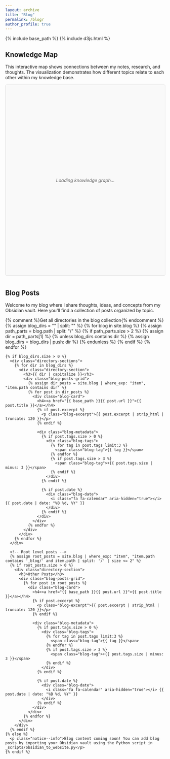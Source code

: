 ```yaml
---
layout: archive
title: "Blog"
permalink: /blog/
author_profile: true
---
```


{% include base_path %}
{% include d3js.html %}

<div class="blog-content">
  <h2>Knowledge Map</h2>
  <p>This interactive map shows connections between my notes, research, and thoughts. The visualization demonstrates how different topics relate to each other within my knowledge base.</p>
  
  <div id="knowledge-graph-container" class="knowledge-graph-container">
    <!-- Knowledge graph will be loaded here -->
    <div class="loading">Loading knowledge graph...</div>
  </div>
  
  <h2>Blog Posts</h2>
  <p>Welcome to my blog where I share thoughts, ideas, and concepts from my Obsidian vault. Here you'll find a collection of posts organized by topic.</p>

  <div class="directory-explorer">
    {% comment %}Get all directories in the blog collection{% endcomment %}
    {% assign blog_dirs = "" | split: "" %}
    {% for blog in site.blog %}
      {% assign path_parts = blog.path | split: "/" %}
      {% if path_parts.size > 2 %}
        {% assign dir = path_parts[1] %}
        {% unless blog_dirs contains dir %}
          {% assign blog_dirs = blog_dirs | push: dir %}
        {% endunless %}
      {% endif %}
    {% endfor %}
    
    {% if blog_dirs.size > 0 %}
      <div class="directory-sections">
        {% for dir in blog_dirs %}
          <div class="directory-section">
            <h3>{{ dir | capitalize }}</h3>
            <div class="blog-posts-grid">
              {% assign dir_posts = site.blog | where_exp: "item", "item.path contains dir" %}
              {% for post in dir_posts %}
                <div class="blog-card">
                  <h4><a href="{{ base_path }}{{ post.url }}">{{ post.title }}</a></h4>
                  {% if post.excerpt %}
                    <p class="blog-excerpt">{{ post.excerpt | strip_html | truncate: 120 }}</p>
                  {% endif %}
                  
                  <div class="blog-metadata">
                    {% if post.tags.size > 0 %}
                      <div class="blog-tags">
                        {% for tag in post.tags limit:3 %}
                          <span class="blog-tag">{{ tag }}</span>
                        {% endfor %}
                        {% if post.tags.size > 3 %}
                          <span class="blog-tag">+{{ post.tags.size | minus: 3 }}</span>
                        {% endif %}
                      </div>
                    {% endif %}
                    
                    {% if post.date %}
                      <div class="blog-date">
                        <i class="fa fa-calendar" aria-hidden="true"></i> {{ post.date | date: "%B %d, %Y" }}
                      </div>
                    {% endif %}
                  </div>
                </div>
              {% endfor %}
            </div>
          </div>
        {% endfor %}
      </div>
      
      <!-- Root level posts -->
      {% assign root_posts = site.blog | where_exp: "item", "item.path contains '_blog/' and item.path | split: '/' | size <= 2" %}
      {% if root_posts.size > 0 %}
        <div class="directory-section">
          <h3>Other Posts</h3>
          <div class="blog-posts-grid">
            {% for post in root_posts %}
              <div class="blog-card">
                <h4><a href="{{ base_path }}{{ post.url }}">{{ post.title }}</a></h4>
                {% if post.excerpt %}
                  <p class="blog-excerpt">{{ post.excerpt | strip_html | truncate: 120 }}</p>
                {% endif %}
                
                <div class="blog-metadata">
                  {% if post.tags.size > 0 %}
                    <div class="blog-tags">
                      {% for tag in post.tags limit:3 %}
                        <span class="blog-tag">{{ tag }}</span>
                      {% endfor %}
                      {% if post.tags.size > 3 %}
                        <span class="blog-tag">+{{ post.tags.size | minus: 3 }}</span>
                      {% endif %}
                    </div>
                  {% endif %}
                  
                  {% if post.date %}
                    <div class="blog-date">
                      <i class="fa fa-calendar" aria-hidden="true"></i> {{ post.date | date: "%B %d, %Y" }}
                    </div>
                  {% endif %}
                </div>
              </div>
            {% endfor %}
          </div>
        </div>
      {% endif %}
    {% else %}
      <p class="notice--info">Blog content coming soon! You can add blog posts by importing your Obsidian vault using the Python script in _scripts/obsidian_to_website.py</p>
    {% endif %}
  </div>
</div>

<style>
  .knowledge-graph-container {
    width: 100%;
    height: 600px;
    border: 1px solid #ddd;
    border-radius: 4px;
    margin: 1em 0 3em 0;
    position: relative;
    background: #f9f9f9;
  }
  
  .blog-posts-grid {
    display: grid;
    grid-template-columns: repeat(auto-fill, minmax(300px, 1fr));
    gap: 20px;
    margin: 1em 0 2em 0;
  }
  
  .blog-card {
    background-color: #f9f9f9;
    border-radius: 5px;
    padding: 1.5em;
    box-shadow: 0 2px 5px rgba(0,0,0,0.1);
    transition: transform 0.3s ease;
  }
  
  .blog-card:hover {
    transform: translateY(-5px);
  }
  
  .blog-excerpt {
    color: #666;
    margin: 0.8em 0;
    font-size: 0.9em;
  }
  
  .blog-metadata {
    display: flex;
    justify-content: space-between;
    margin-top: 1.5em;
    font-size: 0.8em;
    flex-wrap: wrap;
  }
  
  .blog-tags {
    display: flex;
    flex-wrap: wrap;
  }
  
  .blog-tag {
    background-color: #e9ecef;
    padding: 0.2em 0.6em;
    border-radius: 3px;
    margin-right: 0.5em;
    margin-bottom: 0.5em;
  }
  
  .blog-date {
    color: #666;
    white-space: nowrap;
  }
  
  .directory-section {
    margin-bottom: 2em;
  }
  
  .directory-section h3 {
    margin-bottom: 0.5em;
    padding-bottom: 0.5em;
    border-bottom: 1px solid #eee;
  }
  
  .notice--info {
    background-color: #d9edf7;
    border: 1px solid #bce8f1;
    border-radius: 4px;
    padding: 15px;
    color: #31708f;
    margin: 1em 0;
  }
  
  .loading {
    display: flex;
    justify-content: center;
    align-items: center;
    height: 100%;
    color: #666;
    font-style: italic;
  }
  
  .graph-filter-container {
    margin: 1em 0;
  }
  
  .filter-buttons {
    display: flex;
    flex-wrap: wrap;
    gap: 8px;
    margin-top: 0.5em;
  }
  
  .filter-button {
    background-color: #f5f5f5;
    border: 1px solid #ddd;
    border-radius: 3px;
    padding: 0.3em 0.8em;
    font-size: 0.85em;
    cursor: pointer;
    transition: all 0.2s;
  }
  
  .filter-button:hover {
    background-color: #e0e0e0;
  }
  
  .filter-button.active {
    background-color: #4285f4;
    color: white;
    border-color: #3367d6;
  }
  
  .node-info-panel {
    position: absolute;
    top: 10px;
    right: 10px;
    width: 250px;
    background-color: white;
    border-radius: 4px;
    box-shadow: 0 2px 10px rgba(0,0,0,0.2);
    z-index: 100;
    overflow: hidden;
  }
  
  .info-header {
    padding: 10px;
    color: white;
    position: relative;
  }
  
  .info-header h3 {
    margin: 0;
    padding-right: 30px;
  }
  
  .close-button {
    position: absolute;
    top: 8px;
    right: 8px;
    width: 24px;
    height: 24px;
    background: rgba(255, 255, 255, 0.3);
    border: none;
    border-radius: 50%;
    color: white;
    font-size: 16px;
    cursor: pointer;
    display: flex;
    align-items: center;
    justify-content: center;
  }
  
  .info-body {
    padding: 15px;
  }
  
  .view-post-btn {
    display: inline-block;
    margin-top: 10px;
    padding: 8px 12px;
    background-color: #4285f4;
    color: white;
    border-radius: 4px;
    text-decoration: none;
    font-size: 0.9em;
    transition: background-color 0.2s;
  }
  
  .view-post-btn:hover {
    background-color: #3367d6;
    text-decoration: none;
  }
</style>

<script src="{{ base_path }}/assets/js/knowledge-graph.js"></script>